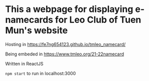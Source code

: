 # This a webpage for displaying e-namecards for Leo Club of Tuen Mun's website

Hosting in https://fe7ng654123.github.io/tmleo_namecard/

Being embeded in https://www.tmleo.org/21-22namecard

Written in ReactJS

`npm start` to run in localhost:3000
